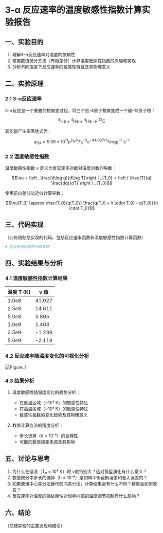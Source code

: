 # 3-α 反应速率的温度敏感性指数计算实验报告
## 一、实验目的
1. 理解3-α反应速率对温度的依赖性
2. 掌握数值微分方法（有限差分）计算温度敏感性指数的原理和实现
3. 分析不同温度下反应速率的敏感性特征及其物理意义
## 二、实验原理
### 2.1 3-α反应速率
3-α反应是一个重要的核聚变过程，将三个氦-4原子核聚变成一个碳-12原子核：

$${}^4\mathrm{He} + {}^4\mathrm{He} + {}^4\mathrm{He} \rightarrow {}^{12}\mathrm{C}$$

其能量产生率表达式为：

$$q_{3\alpha} = 5.09\times 10^{11} \rho^2 Y^3 T_8^{-3} e^{-44.027/T_8} \mathrm{erg g^{-1}~s^{-1}}$$

### 2.2 温度敏感性指数
温度敏感性指数 $\nu$ 定义为反应速率对数对温度对数的导数：

$$\nu = \left . \frac{d\log q}{d\log T}\right | _{T_0} = \left ( \frac{T}{q} \frac{dq}{dT} \right ) _{T_0}$$

使用前向差分法近似计算导数：

$$\nu(T_0) \approx \frac{T_0}{q(T_0)} \frac{q(T_0 + h \cdot T_0) - q(T_0)}{h \cdot T_0}$$

## 三、代码实现
（此处粘贴您实现的代码，包括反应速率函数和温度敏感性指数计算函数）

```python
# 在此处粘贴您的代码实现
```



## 四、实验结果与分析
### 4.1 温度敏感性指数计算结果

| 温度 T (K) | ν 值 |
|------------|------|
| 1.0e8      |41.027     |
| 2.5e8      |14.611     |
| 5.0e8      | 5.805     |
| 1.0e9      | 1.403     |
| 2.5e9      |-1.239     |
| 5.0e9      |-2.119     |

### 4.2 反应速率随温度变化的可视化分析

![Figure_1](https://github.com/user-attachments/assets/484ee47b-74d9-4399-a4f2-2317e9cc32dd)

### 4.3 结果分析
1. 温度敏感性随温度变化的趋势分析：
   
   - 在低温区域（~10⁸ K）的敏感性特征
   - 在高温区域（~10⁹ K）的敏感性特征
   - 敏感性指数的变化趋势及其物理意义
2. 数值计算方法的精度分析：

   - 步长选择（h = 10⁻⁸）的合理性
   - 可能的数值误差来源及其影响
## 五、讨论与思考
1. 为什么在低温（T₀ = 10⁸ K）时 $\nu$值特别大？这对恒星演化有什么意义？
2. 数值微分中步长的选择（h = 10⁻⁸）是如何平衡截断误差和舍入误差的？
3. 如果使用中心差分法替代前向差分法，计算结果会有什么不同？精度会如何改变？
4. 反应速率对温度的强依赖性对恒星内部的温度调节机制有什么影响？
## 六、结论
（总结实验的主要发现和结论）
